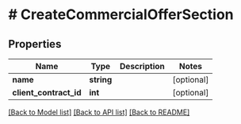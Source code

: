 # # CreateCommercialOfferSection

## Properties

Name | Type | Description | Notes
------------ | ------------- | ------------- | -------------
**name** | **string** |  | [optional]
**client_contract_id** | **int** |  | [optional]

[[Back to Model list]](../../README.md#models) [[Back to API list]](../../README.md#endpoints) [[Back to README]](../../README.md)
